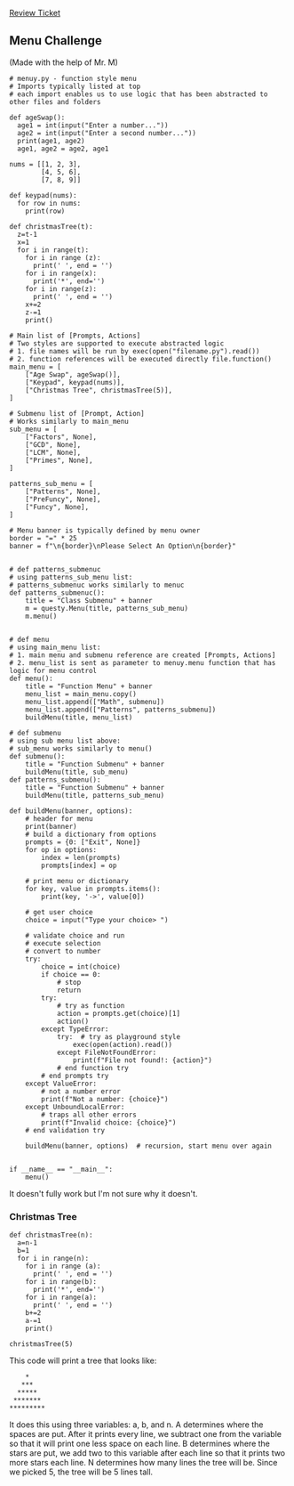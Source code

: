 [Review Ticket](https://github.com/CalissaT/CalissaTri3Repo/issues/1)

## Menu Challenge
(Made with the help of Mr. M)
```
# menuy.py - function style menu
# Imports typically listed at top
# each import enables us to use logic that has been abstracted to other files and folders

def ageSwap():
  age1 = int(input("Enter a number..."))
  age2 = int(input("Enter a second number..."))
  print(age1, age2)
  age1, age2 = age2, age1

nums = [[1, 2, 3], 
        [4, 5, 6], 
        [7, 8, 9]]

def keypad(nums):
  for row in nums:
    print(row)

def christmasTree(t):
  z=t-1
  x=1
  for i in range(t):
    for i in range (z):
      print(' ', end = '')
    for i in range(x):
      print('*', end='')
    for i in range(z):
      print(' ', end = '')
    x+=2
    z-=1
    print()    

# Main list of [Prompts, Actions]
# Two styles are supported to execute abstracted logic
# 1. file names will be run by exec(open("filename.py").read())
# 2. function references will be executed directly file.function()
main_menu = [
    ["Age Swap", ageSwap()],
    ["Keypad", keypad(nums)],
    ["Christmas Tree", christmasTree(5)],
]

# Submenu list of [Prompt, Action]
# Works similarly to main_menu
sub_menu = [
    ["Factors", None],
    ["GCD", None],
    ["LCM", None],
    ["Primes", None],
]

patterns_sub_menu = [
    ["Patterns", None],
    ["PreFuncy", None],
    ["Funcy", None],
]

# Menu banner is typically defined by menu owner
border = "=" * 25
banner = f"\n{border}\nPlease Select An Option\n{border}"


# def patterns_submenuc
# using patterns_sub_menu list:
# patterns_submenuc works similarly to menuc
def patterns_submenuc():
    title = "Class Submenu" + banner
    m = questy.Menu(title, patterns_sub_menu)
    m.menu()


# def menu
# using main_menu list:
# 1. main menu and submenu reference are created [Prompts, Actions]
# 2. menu_list is sent as parameter to menuy.menu function that has logic for menu control
def menu():
    title = "Function Menu" + banner
    menu_list = main_menu.copy()
    menu_list.append(["Math", submenu])
    menu_list.append(["Patterns", patterns_submenu])
    buildMenu(title, menu_list)

# def submenu
# using sub menu list above:
# sub_menu works similarly to menu()
def submenu():
    title = "Function Submenu" + banner
    buildMenu(title, sub_menu)
def patterns_submenu():
    title = "Function Submenu" + banner
    buildMenu(title, patterns_sub_menu)

def buildMenu(banner, options):
    # header for menu
    print(banner)
    # build a dictionary from options
    prompts = {0: ["Exit", None]}
    for op in options:
        index = len(prompts)
        prompts[index] = op

    # print menu or dictionary
    for key, value in prompts.items():
        print(key, '->', value[0])

    # get user choice
    choice = input("Type your choice> ")

    # validate choice and run
    # execute selection
    # convert to number
    try:
        choice = int(choice)
        if choice == 0:
            # stop
            return
        try:
            # try as function
            action = prompts.get(choice)[1]
            action()
        except TypeError:
            try:  # try as playground style
                exec(open(action).read())
            except FileNotFoundError:
                print(f"File not found!: {action}")
            # end function try
        # end prompts try
    except ValueError:
        # not a number error
        print(f"Not a number: {choice}")
    except UnboundLocalError:
        # traps all other errors
        print(f"Invalid choice: {choice}")
    # end validation try

    buildMenu(banner, options)  # recursion, start menu over again


if __name__ == "__main__":
    menu()
```
It doesn't fully work but I'm not sure why it doesn't.

### Christmas Tree

```
def christmasTree(n):
  a=n-1
  b=1
  for i in range(n):
    for i in range (a):
      print(' ', end = '')
    for i in range(b):
      print('*', end='')
    for i in range(a):
      print(' ', end = '')
    b+=2
    a-=1
    print()

christmasTree(5)
```

This code will print a tree that looks like:
```   
    *   
   ***
  *****
 ******* 
*********
```

It does this using three variables: a, b, and n. A determines where the spaces are put. After it prints every line, we subtract one from the variable so that it will print one less space on each line. B determines where the stars are put, we add two to this variable after each line so that it prints two more stars each line. N determines how many lines the tree will be. Since we picked 5, the tree will be 5 lines tall. 